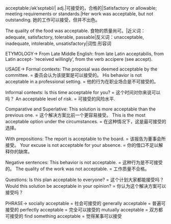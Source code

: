 acceptable:/əkˈsɛptəbl/| adj.|可接受的，合格的|Satisfactory or allowable; meeting requirements or standards.|Her work was acceptable, but not outstanding. 她的工作可以接受，但并不出色。

The quality of the food was acceptable.  食物的质量尚可。|近义词：adequate, satisfactory, tolerable, passable|反义词：unacceptable, inadequate, intolerable, unsatisfactory|词性:形容词

ETYMOLOGY->
From Late Middle English: from late Latin acceptabilis, from Latin accept- ‘received willingly’, from the verb accipere (see accept).

USAGE->
Formal contexts:
The proposal was deemed acceptable by the committee. = 委员会认为该提案是可以接受的。
His behavior is not acceptable in a professional setting. = 他的行为在职业场合是不可接受的。

Informal contexts:
Is this time acceptable for you? = 这个时间对你来说可以吗？
An acceptable level of risk. = 可接受的风险水平.


Comparative and Superlative:
This solution is more acceptable than the previous one. = 这个解决方案比前一个更容易接受。
This is the most acceptable option under the circumstances. = 在这种情况下，这是最可接受的选择。


With prepositions:
The report is acceptable to the board. = 该报告为董事会所接受。
Your excuse is not acceptable for your absence. = 你的借口不足以解释你的缺席。


Negative sentences:
This behavior is not acceptable. = 这种行为是不可接受的。
The quality of the work was not acceptable. = 工作质量不合格。


Questions:
Is this plan acceptable to everyone? = 这个计划大家都能接受吗？
Would this solution be acceptable in your opinion? = 你认为这个解决方案可以接受吗？

PHRASE->
socially acceptable = 社会可接受的
generally acceptable =  普遍可接受的
perfectly acceptable = 完全可以接受的
mutually acceptable = 双方都可接受的
find something acceptable = 觉得某事可以接受
